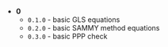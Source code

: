 - **0**
    - `0.1.0` - basic GLS equations
    - `0.2.0` - basic SAMMY method equations
    - `0.3.0` - basic PPP check